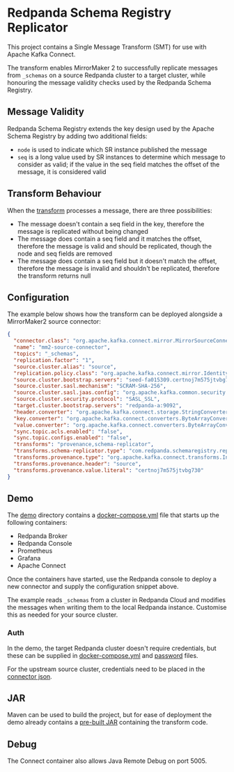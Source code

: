 # Redpanda Schema Registry Replicator

This project contains a Single Message Transform (SMT) for use with Apache Kafka Connect.

The transform enables MirrorMaker 2 to successfully replicate messages from `_schemas` on a source Redpanda cluster to a
target cluster, while honouring the message validity checks used by the Redpanda Schema Registry.

## Message Validity

Redpanda Schema Registry extends the key design used by the Apache Schema Registry by adding two additional fields:

- `node` is used to indicate which SR instance published the message
- `seq` is a long value used by SR instances to determine which message to consider as valid; if the value in the seq 
field matches the offset of the message, it is considered valid

## Transform Behaviour

When the [transform](src/main/java/com/redpanda/schemaregistry/replication/Transform.java) processes a message, there are three possibilities:

- The message doesn't contain a seq field in the key, therefore the message is replicated without being changed
- The message does contain a seq field and it matches the offset, therefore the message is valid and should be replicated, 
though the node and seq fields are removed
- The message does contain a seq field but it doesn't match the offset, therefore the message is invalid and shouldn't
be replicated, therefore the transform returns null

## Configuration

The example below shows how the transform can be deployed alongside a MirrorMaker2 source connector:

```json
{
  "connector.class": "org.apache.kafka.connect.mirror.MirrorSourceConnector",
  "name": "mm2-source-connector",
  "topics": "_schemas",
  "replication.factor": "1",
  "source.cluster.alias": "source",
  "replication.policy.class": "org.apache.kafka.connect.mirror.IdentityReplicationPolicy",
  "source.cluster.bootstrap.servers": "seed-fa015309.certnoj7m575jtvbg730.fmc.prd.cloud.redpanda.com:9092",
  "source.cluster.sasl.mechanism": "SCRAM-SHA-256",
  "source.cluster.sasl.jaas.config": "org.apache.kafka.common.security.scram.ScramLoginModule required username='pmw' password='redacted';",
  "source.cluster.security.protocol": "SASL_SSL",
  "target.cluster.bootstrap.servers": "redpanda-a:9092",
  "header.converter": "org.apache.kafka.connect.storage.StringConverter",
  "key.converter": "org.apache.kafka.connect.converters.ByteArrayConverter",
  "value.converter": "org.apache.kafka.connect.converters.ByteArrayConverter",
  "sync.topic.acls.enabled": "false",
  "sync.topic.configs.enabled": "false",
  "transforms": "provenance,schema-replicator",
  "transforms.schema-replicator.type": "com.redpanda.schemaregistry.replication.Transform",
  "transforms.provenance.type": "org.apache.kafka.connect.transforms.InsertHeader",
  "transforms.provenance.header": "source",
  "transforms.provenance.value.literal": "certnoj7m575jtvbg730"
}
```

## Demo

The [demo](demo) directory contains a [docker-compose.yml](demo/docker-compose.yml) file that starts up the following containers:

- Redpanda Broker
- Redpanda Console
- Prometheus
- Grafana
- Apache Connect

Once the containers have started, use the Redpanda console to deploy a new connector and supply the configuration snippet above.

The example reads `_schemas` from a cluster in Redpanda Cloud and modifies the messages when writing them to the local Redpanda
instance. Customise this as needed for your source cluster.

### Auth

In the demo, the target Redpanda cluster doesn't require credentials, but these can be supplied in [docker-compose.yml](demo/docker-compose.yml)
and [password](demo/connect-password/redpanda-password/password) files.

For the upstream source cluster, credentials need to be placed in the [connector json](example/connector.json).

## JAR

Maven can be used to build the project, but for ease of deployment the demo already contains a [pre-built JAR](demo/connect-plugins/RedpandaSchemaRegistryReplication-1.0.jar) containing the transform code.

## Debug

The Connect container also allows Java Remote Debug on port 5005.